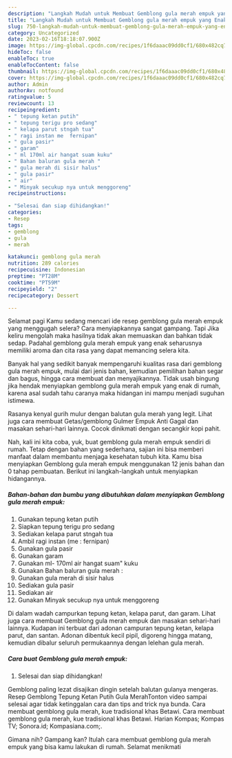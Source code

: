 ```yaml
---
description: "Langkah Mudah untuk Membuat Gemblong gula merah empuk yang Enak"
title: "Langkah Mudah untuk Membuat Gemblong gula merah empuk yang Enak"
slug: 750-langkah-mudah-untuk-membuat-gemblong-gula-merah-empuk-yang-enak
category: Uncategorized
date: 2023-02-16T18:18:07.900Z
image: https://img-global.cpcdn.com/recipes/1f6daaac09dd0cf1/680x482cq70/gemblong-gula-merah-empuk-foto-resep-utama.jpg
hideToc: false
enableToc: true
enableTocContent: false
thumbnail: https://img-global.cpcdn.com/recipes/1f6daaac09dd0cf1/680x482cq70/gemblong-gula-merah-empuk-foto-resep-utama.jpg
cover: https://img-global.cpcdn.com/recipes/1f6daaac09dd0cf1/680x482cq70/gemblong-gula-merah-empuk-foto-resep-utama.jpg
author: Admin
authorAv: notfound
ratingvalue: 5
reviewcount: 13
recipeingredient:
- " tepung ketan putih"
- " tepung terigu pro sedang"
- " kelapa parut stngah tua"
- " ragi instan me  fernipan"
- " gula pasir"
- " garam"
- " ml 170ml air hangat suam kuku"
- " Bahan baluran gula merah "
- " gula merah di sisir halus"
- " gula pasir"
- " air"
- " Minyak secukup nya untuk menggoreng"
recipeinstructions:

- "Selesai dan siap dihidangkan!"
categories:
- Resep
tags:
- gemblong
- gula
- merah

katakunci: gemblong gula merah 
nutrition: 289 calories
recipecuisine: Indonesian
preptime: "PT28M"
cooktime: "PT59M"
recipeyield: "2"
recipecategory: Dessert

---
```



Selamat pagi Kamu sedang mencari ide resep gemblong gula merah empuk yang menggugah selera? Cara menyiapkannya sangat gampang. Tapi Jika keliru mengolah maka hasilnya tidak akan memuaskan dan bahkan tidak sedap. Padahal gemblong gula merah empuk yang enak seharusnya memiliki aroma dan cita rasa yang dapat memancing selera kita.


Banyak hal yang sedikit banyak mempengaruhi kualitas rasa dari gemblong gula merah empuk, mulai dari jenis bahan, kemudian pemilihan bahan segar dan bagus, hingga cara membuat dan menyajikannya. Tidak usah bingung jika hendak menyiapkan gemblong gula merah empuk yang enak di rumah, karena asal sudah tahu caranya maka hidangan ini mampu menjadi suguhan istimewa.

Rasanya kenyal gurih mulur dengan balutan gula merah yang legit. Lihat juga cara membuat Getas/gemblong Gulmer Empuk Anti Gagal dan masakan sehari-hari lainnya. Cocok dinikmati dengan secangkir kopi pahit.


Nah, kali ini kita coba, yuk, buat gemblong gula merah empuk sendiri di rumah. Tetap dengan bahan yang sederhana, sajian ini bisa memberi manfaat dalam membantu menjaga kesehatan tubuh kita. Kamu bisa menyiapkan Gemblong gula merah empuk menggunakan 12 jenis bahan dan 0 tahap pembuatan. Berikut ini langkah-langkah untuk menyiapkan hidangannya.

<!--inarticleads1-->

##### Bahan-bahan dan bumbu yang dibutuhkan dalam menyiapkan Gemblong gula merah empuk:

1. Gunakan  tepung ketan putih
1. Siapkan  tepung terigu pro sedang
1. Sediakan  kelapa parut stngah tua
1. Ambil  ragi instan (me : fernipan)
1. Gunakan  gula pasir
1. Gunakan  garam
1. Gunakan  ml- 170ml air hangat suam&#34; kuku
1. Gunakan  Bahan baluran gula merah :
1. Gunakan  gula merah di sisir halus
1. Sediakan  gula pasir
1. Sediakan  air
1. Gunakan  Minyak secukup nya untuk menggoreng


Di dalam wadah campurkan tepung ketan, kelapa parut, dan garam. Lihat juga cara membuat Gemblong gula merah empuk dan masakan sehari-hari lainnya. Kudapan ini terbuat dari adonan campuran tepung ketan, kelapa parut, dan santan. Adonan dibentuk kecil pipil, digoreng hingga matang, kemudian dibalur seluruh permukaannya dengan lelehan gula merah. 

<!--inarticleads2-->

##### Cara buat Gemblong gula merah empuk:


1. Selesai dan siap dihidangkan!

Gemblong paling lezat disajikan dingin setelah balutan gulanya mengeras. Resep Gemblong Tepung Ketan Putih Gula MerahTonton video sampai selesai agar tidak ketinggalan cara dan tips and trick nya bunda. Cara membuat gemblong gula merah, kue tradisional khas Betawi. Cara membuat gemblong gula merah, kue tradisional khas Betawi. Harian Kompas; Kompas TV; Sonora.id; Kompasiana.com;. 

Gimana nih? Gampang kan? Itulah cara membuat gemblong gula merah empuk yang bisa kamu lakukan di rumah. Selamat menikmati
